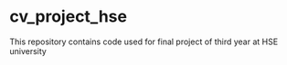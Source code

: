 # cv_project_hse
This repository contains code used for final project of third year at HSE university
